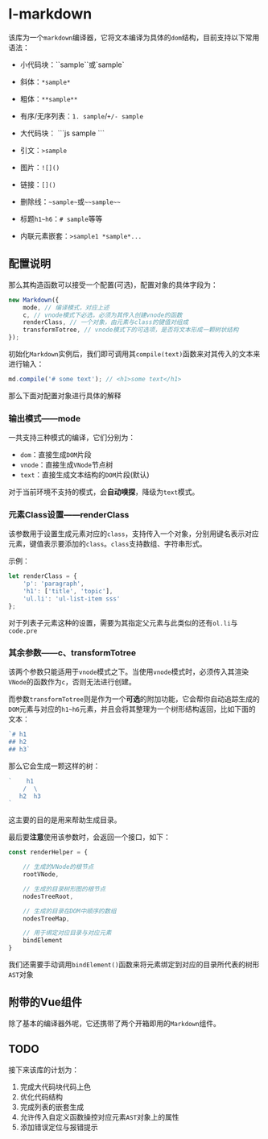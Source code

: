 # l-markdown

该库为一个`markdown`编译器，它将文本编译为具体的`dom`结构，目前支持以下常用语法：

- 小代码块：\`\`sample\`\`或\`sample\`
- 斜体：`*sample*`
- 粗体：`**sample**`
- 有序/无序列表：`1. sample`/`+/- sample`
- 大代码块：
\`\`\`js
sample
\`\`\`

- 引文：`>sample`
- 图片：`![]()`
- 链接：`[]()`
- 删除线：`~sample~`或`~~sample~~`
- 标题`h1~h6`：`# sample`等等
- 内联元素嵌套：`>sample1 *sample*...`

## 配置说明

那么其构造函数可以接受一个配置(可选)，配置对象的具体字段为：

```js
new Markdown({
    mode, // 编译模式，对应上述
    c, // vnode模式下必选，必须为其传入创建vnode的函数
    renderClass, // 一个对象，由元素与class的键值对组成
    transformTotree, // vnode模式下的可选项，是否将文本形成一颗树状结构
});
```

初始化`Markdown`实例后，我们即可调用其`compile(text)`函数来对其传入的文本来进行输入：

```js
md.compile('# some text'); // <h1>some text</h1>
```

那么下面对配置对象进行具体的解释

### 输出模式——mode

一共支持三种模式的编译，它们分别为：

- `dom`：直接生成`DOM`片段
- `vnode`：直接生成`VNode`节点树
- `text`：直接生成文本结构的`DOM`片段(默认)

对于当前环境不支持的模式，会**自动嗅探**，降级为`text`模式。

### 元素Class设置——renderClass

该参数用于设置生成元素对应的`class`，支持传入一个对象，分别用键名表示对应元素，键值表示要添加的`class`。`class`支持数组、字符串形式。

示例：

```js
let renderClass = {
    'p': 'paragraph',
    'h1': ['title', 'topic'],
    'ul.li': 'ul-list-item sss'
};
```

对于列表子元素这种的设置，需要为其指定父元素与此类似的还有`ol.li`与`code.pre`

### 其余参数——c、transformTotree

该两个参数只能适用于`vnode`模式之下。当使用`vnode`模式时，必须传入其渲染`VNode`的函数作为`c`，否则无法进行创建。

而参数`transformTotree`则是作为一个**可选**的附加功能，它会帮你自动追踪生成的`DOM`元素与对应的`h1~h6`元素，并且会将其整理为一个树形结构返回，比如下面的文本：

```js
`# h1
## h2
## h3`
```

那么它会生成一颗这样的树：

```js
`    h1
    /  \
   h2  h3
`
```

这主要的目的是用来帮助生成目录。

最后要**注意**使用该参数时，会返回一个接口，如下：

```js
const renderHelper = {

    // 生成的VNode的根节点
    rootVNode,

    // 生成的目录树形图的根节点
    nodesTreeRoot,

    // 生成的目录在DOM中顺序的数组
    nodesTreeMap,

    // 用于绑定对应目录与对应元素
    bindElement
}
```

我们还需要手动调用`bindElement()`函数来将元素绑定到对应的目录所代表的树形`AST`对象

## 附带的Vue组件

除了基本的编译器外呢，它还携带了两个开箱即用的`Markdown`组件。

## TODO

接下来该库的计划为：

1. 完成大代码块代码上色
2. 优化代码结构
3. 完成列表的嵌套生成
4. 允许传入自定义函数操控对应元素`AST`对象上的属性
5. 添加错误定位与报错提示
